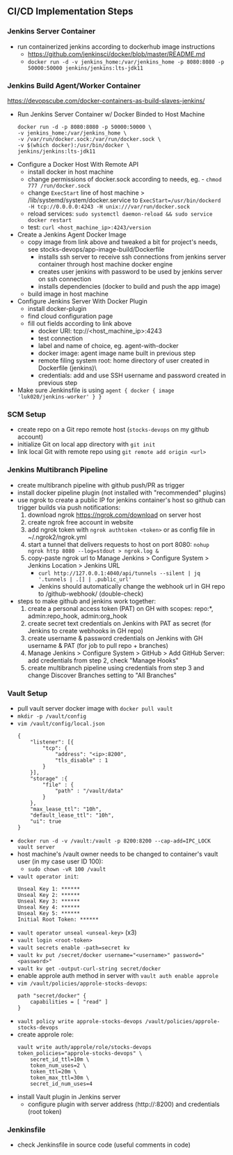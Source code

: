 ## CI/CD Implementation Steps

### Jenkins Server Container

- run containerized jenkins according to dockerhub image instructions
    - https://github.com/jenkinsci/docker/blob/master/README.md
    - `docker run -d -v jenkins_home:/var/jenkins_home -p 8080:8080 -p 50000:50000 jenkins/jenkins:lts-jdk11`

### Jenkins Build Agent/Worker Container

https://devopscube.com/docker-containers-as-build-slaves-jenkins/

- Run Jenkins Server Container w/ Docker Binded to Host Machine
    ```
    docker run -d -p 8080:8080 -p 50000:50000 \
    -v jenkins_home:/var/jenkins_home \
    -v /var/run/docker.sock:/var/run/docker.sock \
    -v $(which docker):/usr/bin/docker \
    jenkins/jenkins:lts-jdk11
    ```
- Configure a Docker Host With Remote API
    - install docker in host machine
    - change permissions of docker.sock according to needs, eg. - `chmod 777 /run/docker.sock`
    - change `ExecStart` line of host machine > /lib/systemd/system/docker.service to `ExecStart=/usr/bin/dockerd -H tcp://0.0.0.0:4243 -H unix:///var/run/docker.sock`
    - reload services: `sudo systemctl daemon-reload && sudo service docker restart`
    - test: `curl <host_machine_ip>:4243/version`
- Create a Jenkins Agent Docker Image
    - copy image from link above and tweaked a bit for project's needs, see stocks-devops/app-image-build/Dockerfile
        - installs ssh server to receive ssh connections from jenkins server container through host machine docker engine
        - creates user jenkins with password to be used by jenkins server on ssh connection
        - installs dependencies (docker to build and push the app image)
    - build image in host machine
- Configure Jenkins Server With Docker Plugin
    - install docker-plugin
    - find cloud configuration page
    - fill out fields according to link above
        - docker URI: tcp://<host_machine_ip>:4243
        - test connection
        - label and name of choice, eg. agent-with-docker
        - docker image: agent image name built in previous step
        - remote filing system root: home directory of user created in Dockerfile (jenkins)\
        - credentials: add and use SSH username and password created in previous step
- Make sure Jenkinsfile is using `agent { docker { image 'luk020/jenkins-worker' } }`

### SCM Setup

- create repo on a Git repo remote host (`stocks-devops` on my github account)
- initialize Git on local app directory with `git init`
- link local Git with remote repo using `git remote add origin <url>`

### Jenkins Multibranch Pipeline

- create multibranch pipeline with github push/PR as trigger
- install docker pipeline plugin (not installed with "recommended" plugins)
- use ngrok to create a public IP for jenkins container's host so github can trigger builds via push notifications:
    1. download ngrok https://ngrok.com/download on server host
    2. create ngrok free account in website
    3. add ngrok token with `ngrok authtoken <token>` or as config file in ~/.ngrok2/ngrok.yml
    4. start a tunnel that delivers requests to host on port 8080: `nohup ngrok http 8080 --log=stdout > ngrok.log &`
    5. copy-paste ngrok url to Manage Jenkins > Configure System > Jenkins Location > Jenkins URL
        - `curl http://127.0.0.1:4040/api/tunnels --silent | jq '.tunnels | .[] | .public_url'`
        - Jenkins should automatically change the webhook url in GH repo to <ngrok url>/github-webhook/ (double-check)
- steps to make github and jenkins work together:
    1. create a personal access token (PAT) on GH with scopes: repo:*, admin:repo_hook, admin:org_hook
    2. create secret text credentials on Jenkins with PAT as secret (for Jenkins to create webhooks in GH repo)
    3. create username & password credentials on Jenkins with GH username & PAT (for job to pull repo + branches)
    4. Manage Jenkins > Configure System > GitHub > Add GitHub Server: add credentials from step 2, check "Manage Hooks"
    5. create multibranch pipeline using credentials from step 3 and change Discover Branches setting to "All Branches"

### Vault Setup

- pull vault server docker image with `docker pull vault`
- `mkdir -p /vault/config`
- `vim /vault/config/local.json`
    ```
    {
        "listener": [{
            "tcp": {
                "address": "<ip>:8200",
                "tls_disable" : 1
            }
        }],
        "storage" :{
            "file" : {
                "path" : "/vault/data"
            }
        },
        "max_lease_ttl": "10h",
        "default_lease_ttl": "10h",
        "ui": true
    }
    ```
- `docker run -d -v /vault:/vault -p 8200:8200 --cap-add=IPC_LOCK vault server`
- host machine's /vault owner needs to be changed to container's vault user (in my case user ID 100):
    - `sudo chown -vR 100 /vault`
- `vault operator init`:
    ```
    Unseal Key 1: ******
    Unseal Key 2: ******
    Unseal Key 3: ******
    Unseal Key 4: ******
    Unseal Key 5: ******
    Initial Root Token: ******
    ``` 
- `vault operator unseal <unseal-key>` (x3)
- `vault login <root-token>`
- `vault secrets enable -path=secret kv`
- `vault kv put /secret/docker username="<username>" password="<password>"`
- `vault kv get -output-curl-string secret/docker`
- enable approle auth method in server with `vault auth enable approle`
- `vim /vault/policies/approle-stocks-devops`:
    ```
    path "secret/docker" {
        capabilities = [ "read" ]
    }
    ```
- `vault policy write approle-stocks-devops /vault/policies/approle-stocks-devops`
- create approle role:
    ```
    vault write auth/approle/role/stocks-devops token_policies="approle-stocks-devops" \
        secret_id_ttl=10m \
        token_num_uses=2 \
        token_ttl=20m \
        token_max_ttl=30m \
        secret_id_num_uses=4
    ```
- install Vault plugin in Jenkins server
    - configure plugin with server address (http://<ip>:8200) and credentials (root token)

### Jenkinsfile

- check Jenkinsfile in source code (useful comments in code)